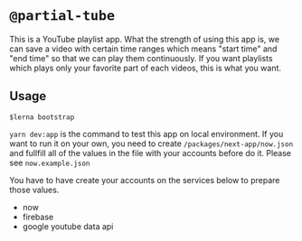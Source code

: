 # `@partial-tube`

This is a YouTube playlist app. What the strength of using this app is, we can save a video with certain time ranges which means "start time" and "end time" so that we can play them continuously.
If you want playlists which plays only your favorite part of each videos, this is what you want.

## Usage

```
$lerna bootstrap
```

`yarn dev:app` is the command to test this app on local environment.
If you want to run it on your own, you need to create `/packages/next-app/now.json` and fullfill all of the values in the file with your accounts before do it. Please see `now.example.json`

You have to have create your accounts on the services below to prepare those values.

- now
- firebase
- google youtube data api
